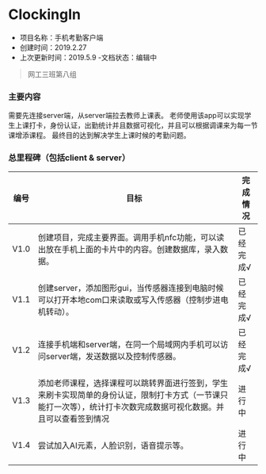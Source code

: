 # ClockingIn
- 项目名称：手机考勤客户端
- 创建时间：2019.2.27
- 上次更新时间：2019.5.9
-文档状态：编辑中

>网工三班第八组

### 主要内容
需要先连接server端，从server端拉去教师上课表。
老师使用该app可以实现学生上课打卡，身份认证，出勤统计并且数据可视化，并且可以根据调课来为每一节课增添课程。
最终目的达到解决学生上课时候的考勤问题。
### 总里程碑（包括client & server）

|编号|目标|完成情况|
|----|----|----|
|V1.0|创建项目，完成主要界面。调用手机nfc功能，可以读出放在手机上面的卡片中的内容。创建数据库，录入数据。|已经完成√|
|V1.1|创建server，添加图形gui，当传感器连接到电脑时候可以打开本地com口来读取或写入传感器（控制步进电机转动）。|已经完成√|
|V1.2|连接手机端和server端，在同一个局域网内手机可以访问server端，发送数据以及控制传感器。|已经完成√|
|V1.3|添加老师课程，选择课程可以跳转界面进行签到，学生来刷卡实现简单的身份认证，限制打卡方式（一节课只能打一次等），统计打卡次数完成数据可视化数据。并且可以查看签到情况|进行中|
|V1.4|尝试加入AI元素，人脸识别，语音提示等。|进行中|


